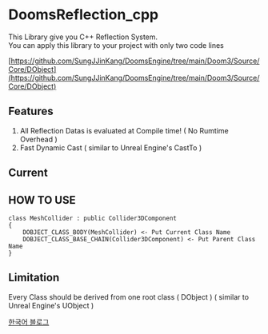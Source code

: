 # DoomsReflection_cpp

This Library give you C++ Reflection System.          
You can apply this library to your project with only two code lines

[https://github.com/SungJJinKang/DoomsEngine/tree/main/Doom3/Source/Core/DObject](https://github.com/SungJJinKang/DoomsEngine/tree/main/Doom3/Source/Core/DObject)

## Features

1. All Reflection Datas is evaluated at Compile time! ( No Rumtime Overhead )
2. Fast Dynamic Cast ( similar to Unreal Engine's CastTo )


## Current 

## HOW TO USE
```
class MeshCollider : public Collider3DComponent
{
	DOBJECT_CLASS_BODY(MeshCollider) <- Put Current Class Name
	DOBJECT_CLASS_BASE_CHAIN(Collider3DComponent) <- Put Parent Class Name
}
```

## Limitation

Every Class should be derived from one root class ( DObject ) ( similar to Unreal Engine's UObject )

[한국어 블로그](https://sungjjinkang.github.io/computerscience/2021/10/20/Reflection.html)
